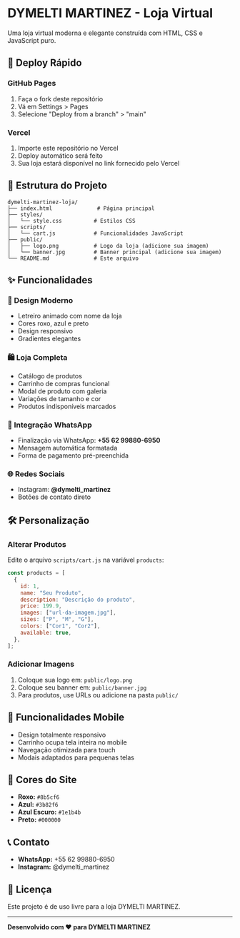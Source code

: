 # DYMELTI MARTINEZ - Loja Virtual

Uma loja virtual moderna e elegante construída com HTML, CSS e JavaScript puro.

## 🚀 Deploy Rápido

### GitHub Pages

1. Faça o fork deste repositório
2. Vá em Settings > Pages
3. Selecione "Deploy from a branch" > "main"

### Vercel

1. Importe este repositório no Vercel
2. Deploy automático será feito
3. Sua loja estará disponível no link fornecido pelo Vercel

## 📁 Estrutura do Projeto

```
dymelti-martinez-loja/
├── index.html              # Página principal
├── styles/
│   └── style.css          # Estilos CSS
├── scripts/
│   └── cart.js            # Funcionalidades JavaScript
├── public/
│   ├── logo.png           # Logo da loja (adicione sua imagem)
│   └── banner.jpg         # Banner principal (adicione sua imagem)
└── README.md              # Este arquivo
```

## ✨ Funcionalidades

### 🎨 Design Moderno

- Letreiro animado com nome da loja
- Cores roxo, azul e preto
- Design responsivo
- Gradientes elegantes

### 🛍️ Loja Completa

- Catálogo de produtos
- Carrinho de compras funcional
- Modal de produto com galeria
- Variações de tamanho e cor
- Produtos indisponíveis marcados

### 📱 Integração WhatsApp

- Finalização via WhatsApp: **+55 62 99880-6950**
- Mensagem automática formatada
- Forma de pagamento pré-preenchida

### 🌐 Redes Sociais

- Instagram: **@dymelti_martinez**
- Botões de contato direto

## 🛠️ Personalização

### Alterar Produtos

Edite o arquivo `scripts/cart.js` na variável `products`:

```javascript
const products = [
  {
    id: 1,
    name: "Seu Produto",
    description: "Descrição do produto",
    price: 199.9,
    images: ["url-da-imagem.jpg"],
    sizes: ["P", "M", "G"],
    colors: ["Cor1", "Cor2"],
    available: true,
  },
];
```

### Adicionar Imagens

1. Coloque sua logo em: `public/logo.png`
2. Coloque seu banner em: `public/banner.jpg`
3. Para produtos, use URLs ou adicione na pasta `public/`

## 📱 Funcionalidades Mobile

- Design totalmente responsivo
- Carrinho ocupa tela inteira no mobile
- Navegação otimizada para touch
- Modais adaptados para pequenas telas

## 🎨 Cores do Site

- **Roxo:** `#8b5cf6`
- **Azul:** `#3b82f6`
- **Azul Escuro:** `#1e1b4b`
- **Preto:** `#000000`

## 📞 Contato

- **WhatsApp:** +55 62 99880-6950
- **Instagram:** @dymelti_martinez

## 📄 Licença

Este projeto é de uso livre para a loja DYMELTI MARTINEZ.

---

**Desenvolvido com ❤️ para DYMELTI MARTINEZ**
